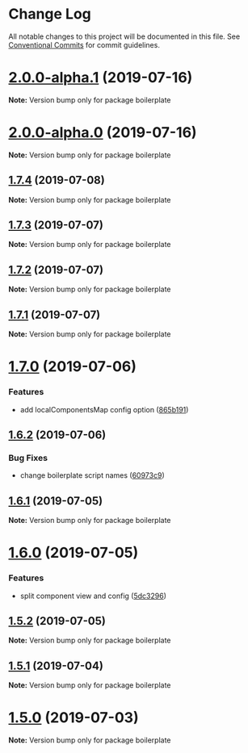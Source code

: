 # Change Log

All notable changes to this project will be documented in this file.
See [Conventional Commits](https://conventionalcommits.org) for commit guidelines.

# [2.0.0-alpha.1](https://github.com/jaccomeijer/wheelroom/compare/boilerplate@2.0.0-alpha.0...boilerplate@2.0.0-alpha.1) (2019-07-16)

**Note:** Version bump only for package boilerplate





# [2.0.0-alpha.0](https://github.com/jaccomeijer/wheelroom/compare/boilerplate@1.7.4...boilerplate@2.0.0-alpha.0) (2019-07-16)

**Note:** Version bump only for package boilerplate





## [1.7.4](https://github.com/jaccomeijer/wheelroom/compare/boilerplate@1.7.3...boilerplate@1.7.4) (2019-07-08)

**Note:** Version bump only for package boilerplate





## [1.7.3](https://github.com/jaccomeijer/wheelroom/compare/boilerplate@1.7.2...boilerplate@1.7.3) (2019-07-07)

**Note:** Version bump only for package boilerplate





## [1.7.2](https://github.com/jaccomeijer/wheelroom/compare/boilerplate@1.7.1...boilerplate@1.7.2) (2019-07-07)

**Note:** Version bump only for package boilerplate





## [1.7.1](https://github.com/jaccomeijer/wheelroom/compare/boilerplate@1.7.0...boilerplate@1.7.1) (2019-07-07)

**Note:** Version bump only for package boilerplate





# [1.7.0](https://github.com/jaccomeijer/wheelroom/compare/boilerplate@1.6.2...boilerplate@1.7.0) (2019-07-06)


### Features

* add localComponentsMap config option ([865b191](https://github.com/jaccomeijer/wheelroom/commit/865b191))





## [1.6.2](https://github.com/jaccomeijer/wheelroom/compare/boilerplate@1.6.1...boilerplate@1.6.2) (2019-07-06)


### Bug Fixes

* change boilerplate script names ([60973c9](https://github.com/jaccomeijer/wheelroom/commit/60973c9))





## [1.6.1](https://github.com/jaccomeijer/wheelroom/compare/boilerplate@1.6.0...boilerplate@1.6.1) (2019-07-05)

**Note:** Version bump only for package boilerplate





# [1.6.0](https://github.com/jaccomeijer/wheelroom/compare/boilerplate@1.5.2...boilerplate@1.6.0) (2019-07-05)


### Features

* split component view and config ([5dc3296](https://github.com/jaccomeijer/wheelroom/commit/5dc3296))





## [1.5.2](https://github.com/jaccomeijer/wheelroom/compare/boilerplate@1.5.1...boilerplate@1.5.2) (2019-07-05)

**Note:** Version bump only for package boilerplate





## [1.5.1](https://github.com/jaccomeijer/wheelroom/compare/boilerplate@1.5.0...boilerplate@1.5.1) (2019-07-04)

**Note:** Version bump only for package boilerplate





# [1.5.0](https://github.com/jaccomeijer/wheelroom/compare/boilerplate@1.4.21...boilerplate@1.5.0) (2019-07-03)

**Note:** Version bump only for package boilerplate
